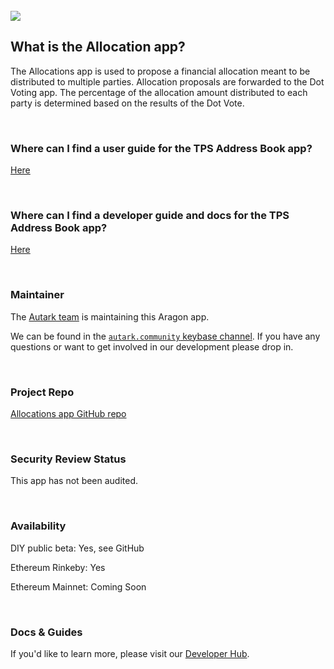 <br>

<img src='https://cdn-images-1.medium.com/max/2160/1*PRCNTHvTHvOJQajJq6SZOQ.png' />

<br>

## What is the Allocation app?

The Allocations app is used to propose a financial allocation meant to be distributed to multiple parties. Allocation proposals are forwarded to the Dot Voting app. The percentage of the allocation amount distributed to each party is determined based on the results of the Dot Vote.

<br>

### Where can I find a user guide for the TPS Address Book app?

[Here](https://www.burrrata.ch/hack.aragon4all/docs/sync/allocations-user-guide)

<br>

### Where can I find a developer guide and docs for the TPS Address Book app?

[Here](https://www.burrrata.ch/hack.aragon4all/docs/sync/allocations-dev-guide)

<br>

### Maintainer 

The [Autark team](https://github.com/AutarkLabs/planning-suite) is maintaining this Aragon app.

We can be found in the [`autark.community` keybase channel](https://keybase.io/team/autark.community). If you have any questions or want to get involved in our development please drop in.

<br>

### Project Repo 

[Allocations app GitHub repo](https://github.com/AutarkLabs/planning-suite/tree/dev/apps/allocations)

<br>

### Security Review Status 

This app has not been audited.

<br>

### Availability 

DIY public beta: Yes, see GitHub

Ethereum Rinkeby: Yes

Ethereum Mainnet: Coming Soon

<br>

### Docs & Guides

If you'd like to learn more, please visit our [Developer Hub](https://www.burrrata.ch/hack.aragon4all/docs/sync/allocations-readme).

<br>
